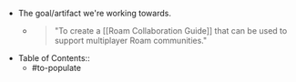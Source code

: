 - The goal/artifact we're working towards. 
    - > "To create a [[Roam Collaboration Guide]] that can be used to support multiplayer Roam communities."
- Table of Contents::
    - #to-populate

